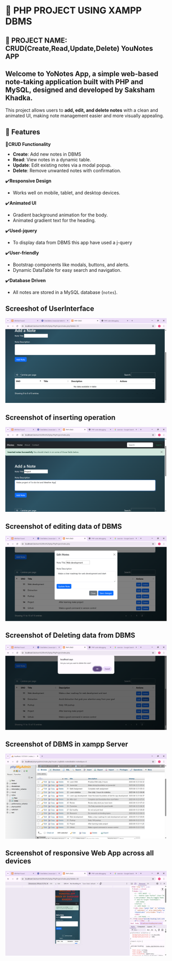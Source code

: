 # :movie_camera: PHP PROJECT USING XAMPP DBMS 
## :floppy_disk: PROJECT NAME: CRUD(Create,Read,Update,Delete) YouNotes APP 

##  Welcome to **YoNotes App**, a simple web-based note-taking application built with PHP and MySQL, designed and developed by **Saksham Khadka**.  

This project allows users to **add, edit, and delete notes** with a clean and animated UI, making note management easier and more visually appealing.

## 🎨 Features

 :electric_plug:**CRUD Functionality** 
  - **Create**: Add new notes in DBMS
  - **Read**: View notes in a dynamic table.
  - **Update**: Edit existing notes via a modal popup.
  - **Delete**: Remove unwanted notes with confirmation.

:heavy_check_mark:**Responsive Design**
  - Works well on mobile, tablet, and desktop devices.

:heavy_check_mark:**Animated UI**
  - Gradient background animation for the body.
  - Animated gradient text for the heading.

 :heavy_check_mark:**Used-jquery**
  - To display data from DBMS this app have used a j-query

 :heavy_check_mark:**User-friendly**
  - Bootstrap components like modals, buttons, and alerts.
  - Dynamic DataTable for easy search and navigation.

:heavy_check_mark:**Database Driven**
  - All notes are stored in a MySQL database (`notes`).
 ## Screeshot of UserInterface
![image alt](https://github.com/Sakshamkhadka7/PHP_DBMS_CRUD_PROJECT/blob/937105e8808d118a052f4067f6d01467cb1fed5b/CRUD1.png)

## Screenshot of inserting operation
![image alt](https://github.com/Sakshamkhadka7/PHP_DBMS_CRUD_PROJECT/blob/937105e8808d118a052f4067f6d01467cb1fed5b/CRUD2.png)

## Screenshot of editing data of DBMS
![image alt](https://github.com/Sakshamkhadka7/PHP_DBMS_CRUD_PROJECT/blob/937105e8808d118a052f4067f6d01467cb1fed5b/CRUD3.png)

## Screenshot of Deleting data from DBMS
![image alt](https://github.com/Sakshamkhadka7/PHP_DBMS_CRUD_PROJECT/blob/937105e8808d118a052f4067f6d01467cb1fed5b/CRUD4.png)

## Screenshot of DBMS in xampp Server
![image alt](https://github.com/Sakshamkhadka7/PHP_DBMS_CRUD_PROJECT/blob/937105e8808d118a052f4067f6d01467cb1fed5b/CRUD6.png)

## Screenshot of responsive Web App across all devices
![image alt](https://github.com/Sakshamkhadka7/PHP_DBMS_CRUD_PROJECT/blob/937105e8808d118a052f4067f6d01467cb1fed5b/CRUD8.png)




